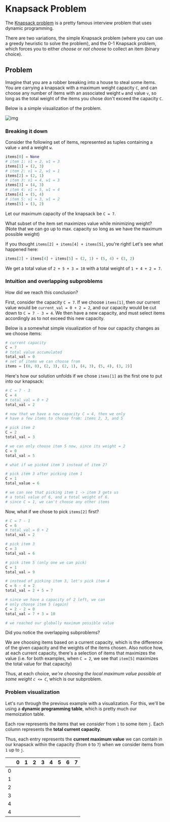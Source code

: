 # Knapsack Problem
The [Knapsack problem](https://en.wikipedia.org/wiki/Knapsack_problem) is a pretty famous interview problem that uses dynamic programming. 

There are two variations, the simple Knapsack problem (where you can use a greedy heuristic to solve the problem), and the 0-1 Knapsack problem, which forces you to either *choose* or *not choose* to collect an item (binary choice).

## Problem
Imagine that you are a robber breaking into a house to steal some items. You are carrying a knapsack with a maximum weight capacity `C`, and can choose any number of items with an associated weight `w` and value `v`, so long as the total weight of the items you chose don't exceed the capacity `C`.

Below is a simple visualization of the problem.

![img](https://upload.wikimedia.org/wikipedia/commons/thumb/f/fd/Knapsack.svg/500px-Knapsack.svg.png)

### Breaking it down
Consider the following set of items, represented as tuples containing a value `v` and a weight `w`. 
``` python
items[0] = None
# item 1: v1 = 2, w1 = 3
items[1] = (2, 3)
# item 2: v1 = 2, w1 = 1
items[2] = (2, 1)
# item 3: v1 = 4, w1 = 3
items[3] = (4, 3)
# item 4: v1 = 5, w1 = 4
items[4] = (5, 4)
# item 5: v1 = 3, w1 = 2
items[5] = (3, 2)
```

Let our maximum capacity of the knapsack be `C = 7`.

What subset of the item set maximizes value while minimizing weight? (Note that we can go up to max. capacity so long as we have the maximum possible weight)

If you thought `items[2] + items[4] + items[5]`, you're right! Let's see what happened here:
``` python
items[2] + items[4] + items[5] = (2, 1) + (5, 4) + (3, 2)
```
We get a total value of `2 + 5 + 3 = 10` with a total weight of `1 + 4 + 2 = 7`.

### Intuition and overlapping subproblems
How did we reach this conclusion? 

First, consider the capacity `C = 7`. If we choose `items[1]`, then our current value would be `current_val = 0 + 2 = 2`, and our capacity would be cut down to `C = 7 - 3 = 4`. We then have a new capacity, and must select items accordingly as to not exceed this new capacity.

Below is a somewhat simple visualization of how our capacity changes as we choose items:
``` python
# current capacity 
C = 7
# total value accumulated
total_val = 0
# set of items we can choose from
items = [(0, 0), (2, 3), (2, 1), (4, 3), (5, 4), (3, 2)]
```
Here's how our solution unfolds if we chose `items[1]` as the first one to put into our knapsack:
``` python
# C = 7 - 3
C = 4
# total_val = 0 + 2 
total_val = 2

# now that we have a new capacity C = 4, then we only 
# have a few items to choose from: items 2, 3, and 5

# pick item 2
C = 2
total_val = 3

# we can only choose item 5 now, since its weight = 2
C = 0
total_val = 5

# what if we picked item 3 instead of item 2?

# pick item 3 after picking item 1
C = 1
total_value = 6

# we can see that picking item 1 -> item 3 gets us
# a total value of 6, and a total weight of 6.
# since C = 1, we can't choose any other items 
```

Now, what if we chose to pick `items[2]` first?
``` python
# C = 7 - 1 
C = 6
# total_val = 0 + 2
total_val = 2

# pick item 3
C = 3
total_val = 6

# pick item 5 (only one we can pick)
C = 1
total_val = 9

# instead of picking item 3, let's pick item 4
C = 6 - 4 = 2
total_val = 2 + 5 = 7

# since we have a capacity of 2 left, we can
# only choose item 5 (again)
C = 2 - 2 = 0
total_val = 7 + 3 = 10

# we reached our globally maximum possible value
```

Did you notice the overlapping subproblems?

We are choosing items based on a current capacity, which is the difference of the given capacity and the weights of the items chosen. Also notice how, at each current capacity, there's a selection of items that maximizes the value (i.e. for both examples, when `C = 2`, we see that `item[5]` maximizes the total value for that capacity) 

Thus, at each choice, *we're choosing the local maximum value possible at some weight `c <= C`*, which is our subproblem.

### Problem visualization 
Let's run through the previous example with a visualization. For this, we'll be using a **dynamic programming table**, which is pretty much our memoization table.

Each row represents the items that we *consider* from `1` to some item `j`. Each column represents the **total current capacity**.

Thus, each entry represents the **current maximum value** we can contain in our knapsack within the capacity (from `0` to `7`) when we consider items from `1` up to `j`.

|   | 0 | 1 | 2 | 3 | 4 | 5 | 6 | 7 |
|---|---|---|---|---|---|---|---|---|
| 0 |   |   |   |   |   |   |   |   |
| 1 |   |   |   |   |   |   |   |   |
| 2 |   |   |   |   |   |   |   |   |
| 3 |   |   |   |   |   |   |   |   |
| 4 |   |   |   |   |   |   |   |   |
| 4 |   |   |   |   |   |   |   |   |